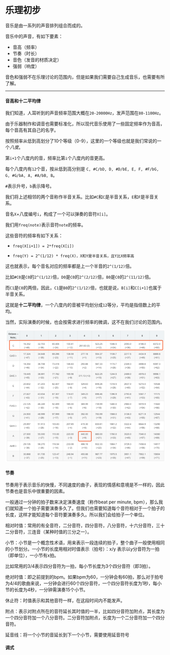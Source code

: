 # 乐理初步

音乐是由一系列的声音排列组合而成的。

音乐中的声音，有如下要素：

* 音高（频率）
* 节奏（时长）
* 音色（发音的材质决定）
* 强弱（响度）

音色和强弱不在乐理讨论的范围内，但是如果我们需要自己生成音乐，也需要有所了解。

****

#### 音高和十二平均律

我们知道，人耳听到的声音频率范围大概在`20-20000Hz`，发声范围在`80-1100Hz`。

由于乐器制作和调音也需要标准化，所以现代音乐使用了一些固定频率作为音高，每个音高有其自己的名字。

按照频率从低到高划分了10个等级（0-9），这里的一个等级也就是我们常说的一个*八度*。

第`i+1`个八度内的音，频率比第`i`个八度内的音更高。

每个八度内有`12`个音，按从低到高分别是 `C, #C/bD, D, #D/bE, E, F, #F/bG, G, #G/bA, A, #A/bB, B`。

`#`表示升号，`b`表示降号。

我们将上述相邻的两个音称作半音关系。比如`#C`和`C`是半音关系，`E`和`F`是半音关系。

音名`X`+八度编号`i`，构成了一个可以弹奏的音符`X[i]`。

我们用`freq(note)`表示音符`note`的频率。

这些音符的频率有如下关系：

* `freq(X[i+1]) = 2*freq(X[i])`

* `freq(Y) = 2^(1/12) * freq(X)，X和Y是半音关系，且Y比X频率高`

这也就表示，每个音名对应的频率都是上一个半音的`2^(1/12)`倍。

比如`#C0`是`C0`的`2^(1/12)`倍，`D0`是`C0`的`2^(2/12)`倍，`B0`是`C0`的`2^(11/12)`倍。

而`C1`是`C0`的两倍，因此，`C1`是`B0`的`2^(1/12)`倍，也就是说，`B[i]`和`C[i+1]`也属于半音关系。

这就是**十二平均律**，一个八度内的音被平均划分成`12`等分，平均是指倍数上的平均。

当然，实际演奏的时候，也会按需求进行频率的微调，这不在我们讨论的范围内。

![pitch-frequency](pic/pitch-frequency.png)

#### 节奏

节奏用于表示音乐的快慢，不同速度的曲子，表现的情感和意境是不一样的，因此节奏也是音乐中很重要的因素。

一般通过一分钟的拍子数来决定演奏速度（称作beat per minute, bpm），那么我们就知道一个拍子需要演奏多久了。但我们也需要知道每个音符相对于一个拍子的长度，这样才能知道每个音符要演奏多久。所以我们会给拍子一个单位。

相对时值：常用的有全音符，二分音符，四分音符，八分音符，十六分音符，三十二分音符，三连音（某种时值的三分之一）。

小节：小节是一个概念性术语，用来表示一段连续的拍子，整个曲子一般使用相同的小节划分。一小节的长度用相对时值表示（拍号）：x/y 表示以y分音符为一拍（即单位），一小节有x拍。

比如常用的3/4表示四分音符为一拍，每小节长度为3个四分音符（即3拍）。

绝对时值：即之前提到的bpm。如果bpm为60，一分钟会有60拍，那么对于拍号为4/4的歌曲来说，一分钟会进行60个四分音符，一个四分音符长度为1秒，每小节的长度为4秒，一分钟需演奏15个小节。

休止符：时值表示和其他音符一样，在这段时间内不能发声。

附点：表示对附点所在的音符延长其时值的一半，比如四分音符加附点，其长度为一个四分音符加一个八分音符。二分音符加附点，长度为一个二分音符加一个四分音符。

延音线：将一个小节的音延长到下一个小节，需要使用延音符号

#### 调式



